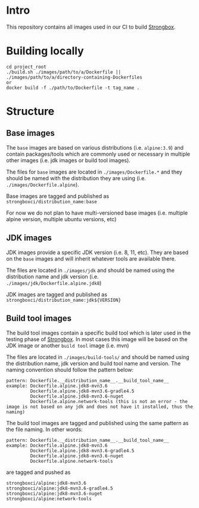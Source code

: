 # Intro

This repository contains all images used in our CI to build [Strongbox][strongbox]. 

# Building locally

```
cd project_root
./build.sh ./images/path/to/a/Dockerfile || ./images/path/to/a/directory-containing-Dockerfiles
or 
docker build -f ./path/to/Dockerfile -t tag_name .
```

# Structure

## Base images

The `base` images are based on various distributions (i.e. `alpine:3.9`) and contain packages/tools which are commonly
used or necessary in multiple other images (i.e. jdk images or build tool images).

The files for `base` images are located in `./images/Dockerfile.*` and they should be named with the distribution they
are using (i.e. `./images/Dockerfile.alpine`).
    
Base images are tagged and published as `strongboxci/distribution_name:base`

For now we do not plan to have multi-versioned base images (i.e. multiple alpine version, multiple ubuntu versions, etc)

## JDK images

JDK images provide a specific JDK version (i.e. 8, 11, etc).
They are based on the `base` images and will inherit whatever tools are available there.

The files are located in `./images/jdk` and should be named using the distribution name and jdk version (i.e. `./images/jdk/Dockerfile.alpine.jdk8`)

JDK images are tagged and published as `strongboxci/distribution_name:jdk${VERSION}`

## Build tool images

The build tool images contain a specific build tool which is later used in the testing phase of [Strongbox][strongbox].
In most cases this image will be based on the JDK image or another `build tool` image (i.e. mvn)

The files are located in `./images/build-tools/` and should be named using the distribution name, jdk version and 
build tool name and version. The naming convention should follow the pattern below:

```
pattern: Dockerfile.__distribution_name__.__build_tool_name__
example: Dockerfile.alpine.jdk8-mvn3.6
         Dockerfile.alpine.jdk8-mvn3.6-gradle4.5
         Dockerfile.alpine.jdk8-mvn3.6-nuget
         Dockerfile.alpine.network-tools (this is not an error - the image is not based on any jdk and does not have it installed, thus the naming)
```

The build tool images are tagged and published using the same pattern as the file naming. 
In other words:
```
pattern: Dockerfile.__distribution_name__.__build_tool_name__
example: Dockerfile.alpine.jdk8-mvn3.6
         Dockerfile.alpine.jdk8-mvn3.6-gradle4.5
         Dockerfile.alpine.jdk8-mvn3.6-nuget
         Dockerfile.alpine.network-tools
```    

are tagged and pushed as

```
strongboxci/alpine:jdk8-mvn3.6
strongboxci/alpine:jdk8-mvn3.6-gradle4.5
strongboxci/alpine:jdk8-mvn3.6-nuget
strongboxci/alpine:network-tools
```

[<--# Generic links -->]: #
[strongbox]: https://github.com/strongbox/strongbox
